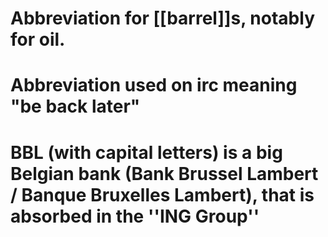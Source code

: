 # Abbreviation for [[barrel]]s, notably for oil.
# Abbreviation used on irc  meaning "be back later"
# BBL (with capital letters) is a big Belgian bank (Bank Brussel Lambert / Banque Bruxelles Lambert), that is absorbed in the ''ING Group''
